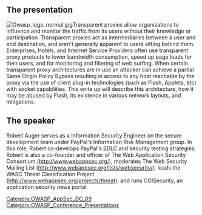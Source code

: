## The presentation

![Owasp_logo_normal.jpg](Owasp_logo_normal.jpg
"Owasp_logo_normal.jpg")Transparent proxies allow organizations to
influence and monitor the traffic from its users without their knowledge
or participation. Transparent proxies act as intermediaries between a
user and end destination, and aren't generally apparent to users sitting
behind them. Enterprises, Hotels, and Internet Service Providers often
use transparent proxy products to lower bandwidth consumption, speed up
page loads for their users, and for monitoring and filtering of web
surfing. When certain transparent proxy architectures are in use an
attacker can achieve a partial Same Origin Policy Bypass resulting in
access to any host reachable by the proxy via the use of client plug-in
technologies (such as Flash, Applets, etc) with socket capabilities.
This write up will describe this architecture, how it may be abused by
Flash, its existence in various network layouts, and mitigations.

## The speaker

Robert Auger serves as a Information Security Engineer on the secure
development team under PayPal's Information Risk Management group. In
this role, Robert co-develops PayPal's SDLC and security testing
strategies. Robert is also a co-founder and officer of The Web
Application Security Consortium (http://www.webappsec.org/), moderates
The Web Security Mailing List
(http://www.webappsec.org/lists/websecurity/), leads the WASC Threat
Classification Project (http://www.webappsec.org/projects/threat), and
runs CGISecurity, an application security news portal.

[Category:OWASP_AppSec_DC_09](Category:OWASP_AppSec_DC_09 "wikilink")
[Category:OWASP_Conference_Presentations](Category:OWASP_Conference_Presentations "wikilink")